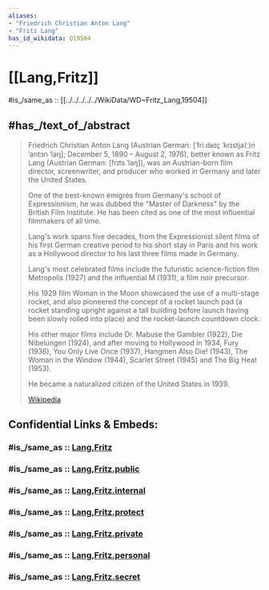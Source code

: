 ```yaml
---
aliases:
- "Friedrich Christian Anton Lang"
- "Fritz Lang"
has_id_wikidata: Q19504
---
```


# [[Lang,Fritz]] 

#is_/same_as :: [[../../../../../WikiData/WD~Fritz_Lang,19504]] 
## #has_/text_of_/abstract 

> Friedrich Christian Anton Lang 
> (Austrian German: [ˈfriːdʁɪç ˈkrɪsti̯a(ː)n ˈantɔn ˈlaŋ]; December 5, 1890 – August 2, 1976), 
> better known as Fritz Lang (Austrian German: [frɪts ˈlaŋ]), was an Austrian-born film director, 
> screenwriter, and producer who worked in Germany and later the United States. 
> 
> One of the best-known émigrés from Germany's school of Expressionism, 
> he was dubbed the "Master of Darkness" by the British Film Institute. 
> He has been cited as one of the most influential filmmakers of all time.
>
> Lang's work spans five decades, from the Expressionist silent films of his first German creative period 
> to his short stay in Paris and his work as a Hollywood director to his last three films made in Germany. 
> 
> Lang's most celebrated films include the futuristic science-fiction film Metropolis (1927) 
> and the influential M (1931), a film noir precursor. 
> 
> His 1929 film Woman in the Moon showcased the use of a multi-stage rocket, 
> and also pioneered the concept of a rocket launch pad (a rocket standing upright 
> against a tall building before launch having been slowly rolled into place) 
> and the rocket-launch countdown clock.
>
> His other major films include Dr. Mabuse the Gambler (1922), Die Nibelungen (1924), 
> and after moving to Hollywood in 1934, Fury (1936), You Only Live Once  (1937), 
> Hangmen Also Die! (1943), The Woman in the Window (1944), Scarlet Street (1945) 
> and The Big Heat (1953). 
> 
> He became a naturalized citizen of the United States in 1939.
>
> [Wikipedia](https://en.wikipedia.org/wiki/Fritz%20Lang) 


## Confidential Links & Embeds: 

### #is_/same_as :: [Lang,Fritz](/_Standards/Society/Communication/Media/Movie/Movie-Director/Lang,Fritz.md) 

### #is_/same_as :: [Lang,Fritz.public](/_public/Society/Communication/Media/Movie/Movie-Director/Lang,Fritz.public.md) 

### #is_/same_as :: [Lang,Fritz.internal](/_internal/Society/Communication/Media/Movie/Movie-Director/Lang,Fritz.internal.md) 

### #is_/same_as :: [Lang,Fritz.protect](/_protect/Society/Communication/Media/Movie/Movie-Director/Lang,Fritz.protect.md) 

### #is_/same_as :: [Lang,Fritz.private](/_private/Society/Communication/Media/Movie/Movie-Director/Lang,Fritz.private.md) 

### #is_/same_as :: [Lang,Fritz.personal](/_personal/Society/Communication/Media/Movie/Movie-Director/Lang,Fritz.personal.md) 

### #is_/same_as :: [Lang,Fritz.secret](/_secret/Society/Communication/Media/Movie/Movie-Director/Lang,Fritz.secret.md)

